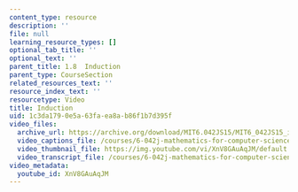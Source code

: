 ```yaml
---
content_type: resource
description: ''
file: null
learning_resource_types: []
optional_tab_title: ''
optional_text: ''
parent_title: 1.8  Induction
parent_type: CourseSection
related_resources_text: ''
resource_index_text: ''
resourcetype: Video
title: Induction
uid: 1c3da179-0e5a-63fa-ea8a-b86f1b7d395f
video_files:
  archive_url: https://archive.org/download/MIT6.042JS15/MIT6_042JS15_induction_ipod.mp4
  video_captions_file: /courses/6-042j-mathematics-for-computer-science-spring-2015/0416aecab91153bb84de6a9ca7ad95fa_XnV8GAuAqJM.vtt
  video_thumbnail_file: https://img.youtube.com/vi/XnV8GAuAqJM/default.jpg
  video_transcript_file: /courses/6-042j-mathematics-for-computer-science-spring-2015/3f64fa504288772ffc8d9d2b47f8823b_XnV8GAuAqJM.pdf
video_metadata:
  youtube_id: XnV8GAuAqJM
---
```

